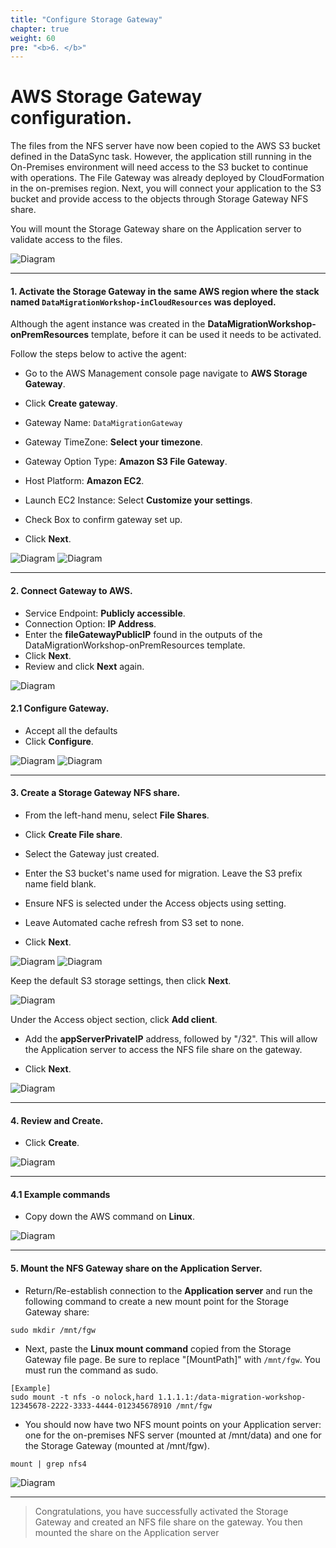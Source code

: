 ```yaml
---
title: "Configure Storage Gateway"
chapter: true
weight: 60
pre: "<b>6. </b>"
---
```


# AWS Storage Gateway configuration.

The files from the NFS server have now been copied to the AWS S3 bucket defined in the DataSync task. However, the application still running in the On-Premises environment will need access to the S3 bucket to continue with operations. The File Gateway was already deployed by CloudFormation in the on-premises region. Next, you will connect your application to the S3 bucket and provide access to the objects through Storage Gateway NFS share.

You will mount the Storage Gateway share on the Application server to validate access to the files.

![Diagram](/images/sgw1.png)

---

#### 1. Activate the Storage Gateway in the same AWS region where the stack named ```DataMigrationWorkshop-inCloudResources``` was deployed.

Although the agent instance was created in the **DataMigrationWorkshop-onPremResources** template, before it can be used it needs to be activated. 

Follow the steps below to active the agent:

- Go to the AWS Management console page navigate to **AWS Storage Gateway**.

- Click **Create gateway**.

- Gateway Name: <code>DataMigrationGateway</code>

- Gateway TimeZone: **Select your timezone**.

- Gateway Option Type: **Amazon S3 File Gateway**.

- Host Platform: **Amazon EC2**.

- Launch EC2 Instance: Select **Customize your settings**. 

- Check Box to confirm gateway set up.

- Click **Next**.

![Diagram](/images/sgw2.png)
![Diagram](/images/sgw3.png)

---

#### 2. Connect Gateway to AWS.

- Service Endpoint: **Publicly accessible**.
- Connection Option: **IP Address**.
- Enter the **fileGatewayPublicIP** found in the outputs of the DataMigrationWorkshop-onPremResources template.
- Click **Next**.
- Review and click **Next** again.

![Diagram](/images/sgw4.png)

#### 2.1 Configure Gateway.

- Accept all the defaults
- Click **Configure**.

![Diagram](/images/sgw5.png)
![Diagram](/images/sgw6.png)

---

#### 3. Create a Storage Gateway NFS share.

- From the left-hand menu, select **File Shares**.

- Click **Create File share**.

- Select the Gateway just created.

- Enter the S3 bucket's name used for migration. Leave the S3 prefix name field blank.

- Ensure NFS is selected under the Access objects using setting. 
- Leave Automated cache refresh from S3 set to none.
- Click **Next**.

![Diagram](/images/fgw1.png)
![Diagram](/images/fgw2.png)


Keep the default S3 storage settings, then click **Next**.

![Diagram](/images/fgw3.png)

Under the Access object section, click **Add client**. 

- Add the **appServerPrivateIP** address, followed by "/32". This will allow the Application server to access the NFS file share on the gateway.

- Click **Next**.

![Diagram](/images/fgw4.png)


---

#### 4. Review and Create.

- Click **Create**.

![Diagram](/images/fgw5.png)

---

#### 4.1 Example commands
- Copy down the AWS command on **Linux**.

![Diagram](/images/fgw7.png)

---

#### 5. Mount the NFS Gateway share on the Application Server.

- Return/Re-establish connection to the **Application server** and run the following command to create a new mount point for the Storage Gateway share:

```
sudo mkdir /mnt/fgw
```

- Next, paste the **Linux mount command** copied from the Storage Gateway file page. Be sure to replace "[MountPath]" with ```/mnt/fgw```. You must run the command as sudo.

```
[Example]
sudo mount -t nfs -o nolock,hard 1.1.1.1:/data-migration-workshop-12345678-2222-3333-4444-012345678910 /mnt/fgw
```

- You should now have two NFS mount points on your Application server: one for the on-premises NFS server (mounted at /mnt/data) and one for the Storage Gateway (mounted at /mnt/fgw).

```
mount | grep nfs4
```

![Diagram](/images/fgw6.png)

---

> Congratulations, you have successfully activated the Storage Gateway and created an NFS file share on the gateway. You then mounted the share on the Application server